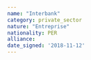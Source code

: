 ```yaml
---
name: "Interbank"
category: private_sector
nature: "Entreprise"
nationality: PER
alliance: 
date_signed: '2018-11-12'
---
```

    